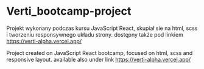 # Verti_bootcamp-project

Projekt wykonany podczas kursu JavaScript React, skupiał sie na html, scss i tworzeniu responsywnego układu strony.
dostępny także pod linkiem
https://verti-alpha.vercel.app/

Project created on JavaScript React bootcamp, focused on html, scss and responsive layout.
available also under link
https://verti-alpha.vercel.app/
